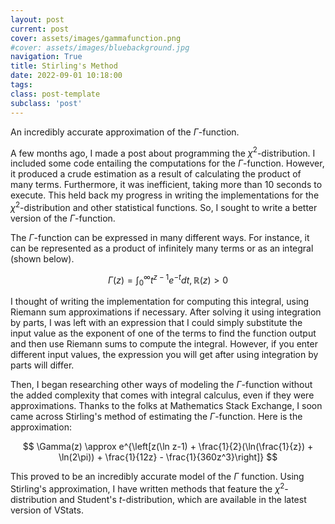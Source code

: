 ```yaml
---
layout: post
current: post
cover: assets/images/gammafunction.png
#cover: assets/images/bluebackground.jpg
navigation: True
title: Stirling's Method
date: 2022-09-01 10:18:00
tags:
class: post-template
subclass: 'post'
---
```


An incredibly accurate approximation of the $\Gamma$-function. 

A few months ago, I made a post about programming the $\chi^2$-distribution. I included some code entailing the computations for the $\Gamma$-function. However, it produced a crude estimation as a result of calculating the product of many terms. Furthermore, it was inefficient, taking more than $10$ seconds to execute. This held back my progress in writing the implementations for the $\chi^2$-distribution and other statistical functions. So, I sought to write a better version of the $\Gamma$-function. 

The $\Gamma$-function can be expressed in many different ways. For instance, it can be represented as a product of infinitely many terms or as an integral (shown below). 

$$
\Gamma(z) = \int_{0}^{\infty} {t^{z-1}e^{-t}} dt , \mathbb{R}(z) > 0
$$

I thought of writing the implementation for computing this integral, using Riemann sum approximations if necessary. After solving it using integration by parts, I was left with an expression that I could simply substitute the input value as the exponent of one of the terms to find the function output and then use Riemann sums to compute the integral. However, if you enter different input values, the expression you will get after using integration by parts will differ. 

Then, I began researching other ways of modeling the $\Gamma$-function without the added complexity that comes with integral calculus, even if they were approximations. Thanks to the folks at Mathematics Stack Exchange, I soon came across Stirling's method of estimating the $\Gamma$-function. Here is the approximation: 

$$
\Gamma(z) \approx e^{\left[z(\ln z-1) + \frac{1}{2}(\ln(\frac{1}{z}) + \ln(2\pi)) + \frac{1}{12z} - \frac{1}{360z^3}\right]}
$$

This proved to be an incredibly accurate model of the $\Gamma$ function. Using Stirling's approximation, I have written methods that feature the $\chi^2$-distribution and Student's $t$-distribution, which are available in the latest version of VStats. 